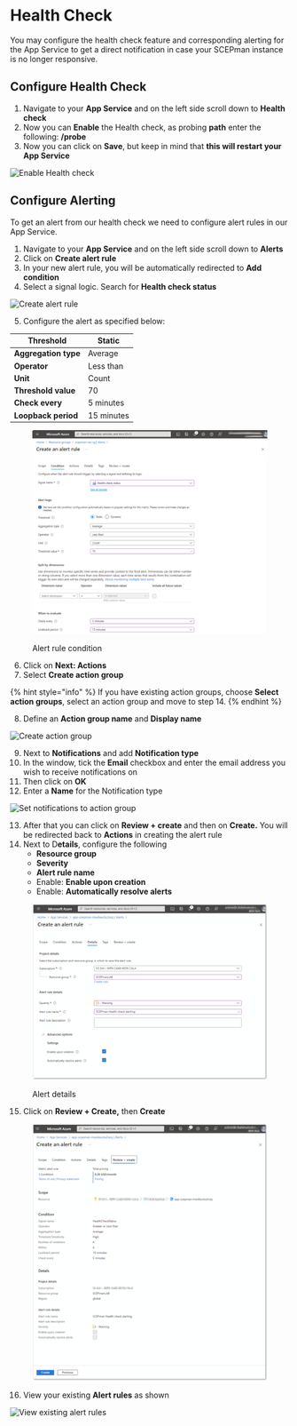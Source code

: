 # Health Check

You may configure the health check feature and corresponding alerting for the App Service to get a direct notification in case your SCEPman instance is no longer responsive.

## Configure Health Check

1. Navigate to your **App Service** and on the left side scroll down to **Health check**
2. Now you can **Enable** the Health check, as probing **path** enter the following: **/probe**
3. Now you can click on **Save**, but keep in mind that **this will restart your App Service**

![Enable Health check](<../.gitbook/assets/2022-12-27 13\_04\_05.png>)

## Configure Alerting

To get an alert from our health check we need to configure alert rules in our App Service.

1. Navigate to your **App Service** and on the left side scroll down to **Alerts**
2. Click on **Create alert rule**
3. In your new alert rule, you will be automatically redirected to **Add condition**
4. Select a signal logic. Search for **Health check status**

![Create alert rule](<../.gitbook/assets/2022-12-27 12\_13\_22.png>)

5. Configure the alert as specified below:

| **Threshold**        | Static     |
| -------------------- | ---------- |
| **Aggregation type** | Average    |
| **Operator**         | Less than  |
| **Unit**             | Count      |
| **Threshold value**  | 70         |
| **Check every**      | 5 minutes  |
| **Loopback period**  | 15 minutes |

<figure><img src="../.gitbook/assets/image (46).png" alt=""><figcaption><p>Alert rule condition</p></figcaption></figure>

6. Click on **Next: Actions**
7. Select **Create action group**

{% hint style="info" %}
If you have existing action groups, choose **Select action groups**, select an action group and move to step 14.
{% endhint %}

8. Define an **Action group name** and **Display name**

![Create action group](<../.gitbook/assets/2022-12-27 12\_29\_38.png>)

9. Next to **Notifications** and add **Notification type**
10. In the window, tick the **Email** checkbox and enter the email address you wish to receive notifications on
11. Then click on **OK**
12. Enter a **Name** for the Notification type

![Set notifications to action group](../.gitbook/assets/screen-shot-2021-01-19-at-11.11.40.png)

13. After that you can click on **Review + create** and then on **Create.** You will be redirected back to **Actions** in creating the alert rule
14. Next to D**etails**, configure the following
    * **Resource group**
    * **Severity**
    * **Alert rule name**
    * Enable: **Enable upon creation**
    * Enable: **Automatically resolve alerts**

<figure><img src="../.gitbook/assets/2023-10-23 13_51_20-Create an alert rule.png" alt=""><figcaption><p>Alert details</p></figcaption></figure>

15. Click on **Review + Create,** then **Create**

<figure><img src="../.gitbook/assets/2023-10-23 13_55_02-Create an alert rule.png" alt=""><figcaption></figcaption></figure>

16. View your existing **Alert rules** as shown

![View existing alert rules](<../.gitbook/assets/2022-12-27 12\_46\_42.png>)
